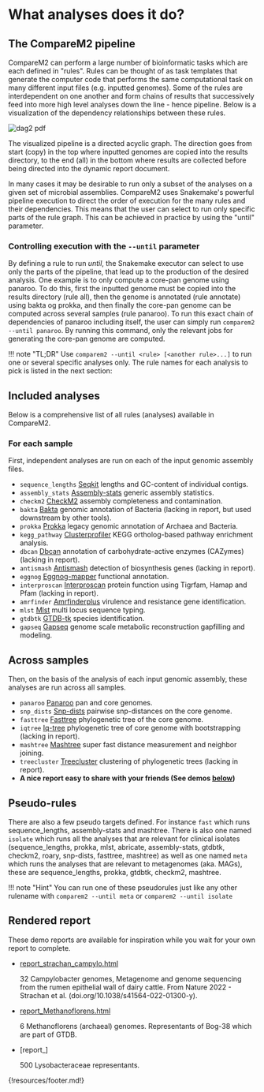 

# What analyses does it do?

## The CompareM2 pipeline

CompareM2 can perform a large number of bioinformatic tasks which are each defined in "rules". Rules can be thought of as task templates that generate the computer code that performs the same computational task on many different input files (e.g. inputted genomes). Some of the rules are interdependent on one another and form chains of results that successively feed into more high level analyses down the line - hence pipeline. Below is a visualization of the dependency relationships between these rules.
 

![dag2 pdf](https://github.com/user-attachments/assets/855674a4-d80b-4892-8b14-5d87ad7de86b)

The visualized pipeline is a directed acyclic graph. The direction goes from start (copy) in the top where inputted genomes are copied into the results directory, to the end (all) in the bottom where results are collected before being directed into the dynamic report document. 


In many cases it may be desirable to run only a subset of the analyses on a given set of microbial assemblies. CompareM2 uses Snakemake's powerful pipeline execution to direct the order of execution for the many rules and their dependencies. This means that the user can select to run only specific parts of the rule graph. This can be achieved in practice by using the "until" parameter. 


### Controlling execution with the `--until` parameter

By defining a rule to run *until*, the Snakemake executor can select to use only the parts of the pipeline, that lead up to the production of the desired analysis. One example is to only compute a core-pan genome using panaroo. To do this, first the inputted genome must be copied into the results directory (rule all), then the genome is annotated (rule annotate) using bakta og prokka, and then finally the core-pan genome can be computed across several samples (rule panaroo). To run this exact chain of dependencies of panaroo including itself, the user can simply run `comparem2 --until panaroo`. By running this command, only the relevant jobs for generating the core-pan genome are computed.


!!! note "TL;DR"
    Use `comparem2 --until <rule> [<another rule>...]` to run one or several specific analyses only. The rule names for each analysis to pick is listed in the next section:

## Included analyses

Below is a comprehensive list of all rules (analyses) available in CompareM2.

### For each sample

First, independent analyses are run on each of the input genomic assembly files.

  - `sequence_lengths` [Seqkit](https://bioinf.shenwei.me/seqkit/usage/) lengths and GC-content of individual contigs.
  - `assembly_stats` [Assembly-stats](https://github.com/sanger-pathogens/assembly-stats) generic assembly statistics.
  - `checkm2` [CheckM2](https://github.com/chklovski/CheckM2/) assembly completeness and contamination.
  - `bakta` [Bakta](https://github.com/oschwengers/bakta) genomic annotation of Bacteria (lacking in report, but used downstream by other tools).
  - `prokka` [Prokka](https://github.com/tseemann/prokka) legacy genomic annotation of Archaea and Bacteria. 
  - `kegg_pathway` [Clusterprofiler](https://yulab-smu.top/biomedical-knowledge-mining-book/) KEGG ortholog-based pathway enrichment analysis.
  - `dbcan` [Dbcan](https://github.com/linnabrown/run_dbcan) annotation of carbohydrate-active enzymes (CAZymes) (lacking in report).
  - `antismash` [Antismash](https://docs.antismash.secondarymetabolites.org/) detection of biosynthesis genes (lacking in report).
  - `eggnog` [Eggnog-mapper](https://github.com/eggnogdb/eggnog-mapper/) functional annotation.
  - `interproscan` [Interproscan](https://github.com/ebi-pf-team/interproscan) protein function using Tigrfam, Hamap and Pfam (lacking in report).
  - `amrfinder` [Amrfinderplus](https://github.com/ncbi/amr/) virulence and resistance gene identification.
  - `mlst` [Mlst](https://github.com/tseemann/mlst) multi locus sequence typing.
  - `gtdbtk` [GTDB-tk](https://ecogenomics.github.io/GTDBTk/) species identification.
  - `gapseq` [Gapseq](https://gapseq.readthedocs.io/en/latest/) genome scale metabolic reconstruction gapfilling and modeling.
  

## Across samples

Then, on the basis of the analysis of each input genomic assembly, these analyses are run across all samples.

  - `panaroo` [Panaroo](https://github.com/gtonkinhill/panaroo) pan and core genomes.
  - `snp_dists` [Snp-dists](https://github.com/tseemann/snp-dists) pairwise snp-distances on the core genome.
  - `fasttree` [Fasttree](http://www.microbesonline.org/fasttree/) phylogenetic tree of the core genome.
  - `iqtree` [Iq-tree](http://www.iqtree.org/) phylogenetic tree of core genome with bootstrapping (lacking in report).
  - `mashtree` [Mashtree](https://github.com/lskatz/mashtree) super fast distance measurement and neighbor joining.
  - `treecluster` [Treecluster](https://github.com/niemasd/TreeCluster) clustering of phylogenetic trees (lacking in report).
  - **A nice report easy to share with your friends (See demos [below](https://comparem2.readthedocs.io/en/latest/30%20what%20analyses%20does%20it%20do/#rendered-report))**


## Pseudo-rules

There are also a few pseudo targets defined. For instance `fast` which runs sequence_lengths, assembly-stats and mashtree. There is also one named `isolate` which runs all the analyses that are relevant for clinical isolates (sequence_lengths, prokka, mlst, abricate, assembly-stats, gtdbtk, checkm2, roary, snp-dists, fasttree, mashtree) as well as one named `meta` which runs the analyses that are relevant to metagenomes (aka. MAGs), these are sequence_lengths, prokka, gtdbtk, checkm2, mashtree.


!!! note "Hint"
    You can run one of these pseudorules just like any other rulename with `comparem2 --until meta` or `comparem2 --until isolate`



## Rendered report

These demo reports are available for inspiration while you wait for your own report to complete.

  - [report_strachan_campylo.html](https://github.com/cmkobel/comparem2/raw/master/tests/strachan_campylo/report_strachan_campylo.html.zip)

    32 Campylobacter genomes, Metagenome and genome sequencing from the rumen epithelial wall of dairy cattle. From Nature 2022 - Strachan et al. (doi.<nolink />org/10.1038/s41564-022-01300-y).
    
  - [report_Methanoflorens.html](https://github.com/cmkobel/comparem2/raw/master/tests/Methanoflorens/report_Methanoflorens.html.zip)
  
    6 Methanoflorens (archaeal) genomes. Representants of Bog-38 which are part of GTDB.
    
  - [report_]
  
    500 Lysobacteraceae representants. 



{!resources/footer.md!}
